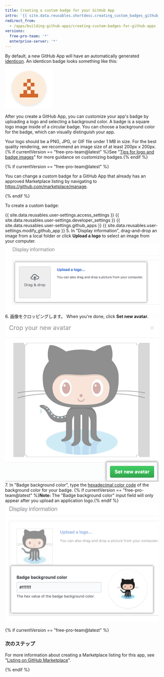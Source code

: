 ```yaml
---
title: Creating a custom badge for your GitHub App
intro: '{{ site.data.reusables.shortdesc.creating_custom_badges_github_apps }}'
redirect_from:
  - /apps/building-github-apps/creating-custom-badges-for-github-apps
versions:
  free-pro-team: '*'
  enterprise-server: '*'
---
```


By default, a new GitHub App will have an automatically generated [identicon](https://github.com/blog/1586-identicons). An identicon badge looks something like this:

![Identicon](/assets/images/identicon.png)

After you create a GitHub App, you can customize your app's badge by uploading a logo and selecting a background color. A badge is a square logo image inside of a circular badge. You can choose a background color for the badge, which can visually distinguish your app.

Your logo should be a PNG, JPG, or GIF file under 1 MB in size. For the best quality rendering, we recommend an image size of at least 200px x 200px. {% if currentVersion == "free-pro-team@latest" %}See "[Tips for logo and badge images](/marketplace/listing-on-github-marketplace/writing-github-marketplace-listing-descriptions/#guidelines-for-logos)" for more guidance on customizing badges.{% endif %}

{% if currentVersion == "free-pro-team@latest" %}

You can change a custom badge for a GitHub App that already has an approved Marketplace listing by navigating to https://github.com/marketplace/manage.

{% endif %}

To create a custom badge:

{{ site.data.reusables.user-settings.access_settings }}
{{ site.data.reusables.user-settings.developer_settings }}
{{ site.data.reusables.user-settings.github_apps }}
{{ site.data.reusables.user-settings.modify_github_app }}
5. In "Display information", drag-and-drop an image from a local folder or click **Upload a logo** to select an image from your computer. ![Upload a logo](/assets/images/github-apps/github_apps_upload_logo.png)
6. 画像をクロッピングします。 When you're done, click **Set new avatar**. ![Crop and set logo ](/assets/images/github-apps/github_apps_crop_and_set_avatar.png)
7. In "Badge background color", type the [hexadecimal color code](http://www.color-hex.com/) of the background color for your badge. {% if currentVersion == "free-pro-team@latest" %}**Note:** The "Badge background color" input field will only appear after you upload an application logo.{% endif %} ![Badge background color](/assets/images/github-apps/github_apps_badge_background_color.png)

{% if currentVersion == "free-pro-team@latest" %}

### 次のステップ

For more information about creating a Marketplace listing for this app, see "[Listing on GitHub Marketplace](/marketplace/listing-on-github-marketplace/)".

{% endif %}
